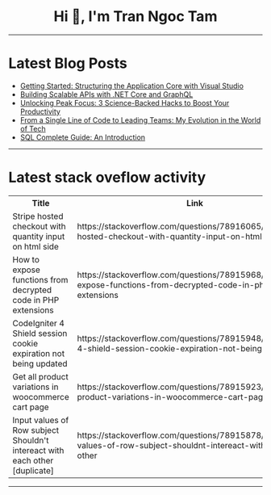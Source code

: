 <h1 align="center">Hi 👋, I'm Tran Ngoc Tam</h1>

---

# Latest Blog Posts 
<!-- BLOG-POST-LIST:START -->
- [Getting Started: Structuring the Application Core with Visual Studio](https://dev.to/moh_moh701/getting-started-structuring-the-application-core-with-visual-studio-4bk8)
- [Building Scalable APIs with .NET Core and GraphQL](https://dev.to/paulotorrestech/building-scalable-apis-with-net-core-and-graphql-1cpi)
- [Unlocking Peak Focus: 3 Science-Backed Hacks to Boost Your Productivity](https://dev.to/david_tevzadze_/unlocking-peak-focus-3-science-backed-hacks-to-boost-your-productivity-225e)
- [From a Single Line of Code to Leading Teams: My Evolution in the World of Tech](https://dev.to/narmidm/from-a-single-line-of-code-to-leading-teams-evolution-in-the-world-of-tech-4bf3)
- [SQL Complete Guide: An Introduction](https://dev.to/david_tevzadze_/sql-complete-guide-an-introduction-5gmc)
<!-- BLOG-POST-LIST:END -->

---

# Latest stack oveflow activity
<table>
  <tr><th>Title</th><th>Link</th></tr>
  <!-- STACKOVERFLOW:START --><tr><td>Stripe hosted checkout with quantity input on html side</td><td>https://stackoverflow.com/questions/78916065/stripe-hosted-checkout-with-quantity-input-on-html-side</td></tr><tr><td>How to expose functions from decrypted code in PHP extensions</td><td>https://stackoverflow.com/questions/78915968/how-to-expose-functions-from-decrypted-code-in-php-extensions</td></tr><tr><td>CodeIgniter 4 Shield session cookie expiration not being updated</td><td>https://stackoverflow.com/questions/78915948/codeigniter-4-shield-session-cookie-expiration-not-being-updated</td></tr><tr><td>Get all product variations in woocommerce cart page</td><td>https://stackoverflow.com/questions/78915923/get-all-product-variations-in-woocommerce-cart-page</td></tr><tr><td>Input values of Row subject Shouldn&#39;t intereact with each other [duplicate]</td><td>https://stackoverflow.com/questions/78915878/input-values-of-row-subject-shouldnt-intereact-with-each-other</td></tr><!-- STACKOVERFLOW:END -->
</table>

---


